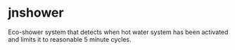 # jnshower
Eco-shower system that detects when hot water system has been activated and limits it to reasonable 5 minute cycles.
